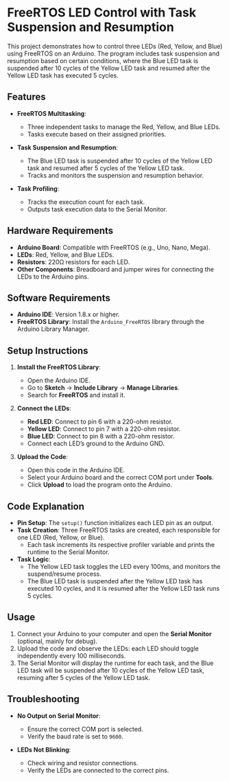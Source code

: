 # FreeRTOS LED Control with Task Suspension and Resumption

This project demonstrates how to control three LEDs (Red, Yellow, and Blue) using FreeRTOS on an Arduino. The program includes task suspension and resumption based on certain conditions, where the Blue LED task is suspended after 10 cycles of the Yellow LED task and resumed after the Yellow LED task has executed 5 cycles.

## Features

- **FreeRTOS Multitasking**: 
  - Three independent tasks to manage the Red, Yellow, and Blue LEDs.
  - Tasks execute based on their assigned priorities.

- **Task Suspension and Resumption**: 
  - The Blue LED task is suspended after 10 cycles of the Yellow LED task and resumed after 5 cycles of the Yellow LED task.
  - Tracks and monitors the suspension and resumption behavior.

- **Task Profiling**: 
  - Tracks the execution count for each task.
  - Outputs task execution data to the Serial Monitor.

## Hardware Requirements

- **Arduino Board**: Compatible with FreeRTOS (e.g., Uno, Nano, Mega).
- **LEDs**: Red, Yellow, and Blue LEDs.
- **Resistors**: 220Ω resistors for each LED.
- **Other Components**: Breadboard and jumper wires for connecting the LEDs to the Arduino pins.

## Software Requirements

- **Arduino IDE**: Version 1.8.x or higher.
- **FreeRTOS Library**: Install the `Arduino_FreeRTOS` library through the Arduino Library Manager.

## Setup Instructions

1. **Install the FreeRTOS Library**:
   - Open the Arduino IDE.
   - Go to **Sketch** -> **Include Library** -> **Manage Libraries**.
   - Search for **FreeRTOS** and install it.

2. **Connect the LEDs**:
   - **Red LED**: Connect to pin 6 with a 220-ohm resistor.
   - **Yellow LED**: Connect to pin 7 with a 220-ohm resistor.
   - **Blue LED**: Connect to pin 8 with a 220-ohm resistor.
   - Connect each LED’s ground to the Arduino GND.

3. **Upload the Code**:
   - Open this code in the Arduino IDE.
   - Select your Arduino board and the correct COM port under **Tools**.
   - Click **Upload** to load the program onto the Arduino.

## Code Explanation

- **Pin Setup**: The `setup()` function initializes each LED pin as an output.
- **Task Creation**: Three FreeRTOS tasks are created, each responsible for one LED (Red, Yellow, or Blue).
  - Each task increments its respective profiler variable and prints the runtime to the Serial Monitor.
- **Task Logic**:
  - The Yellow LED task toggles the LED every 100ms, and monitors the suspend/resume process.
  - The Blue LED task is suspended after the Yellow LED task has executed 10 cycles, and it is resumed after the Yellow LED task runs 5 cycles.

## Usage

1. Connect your Arduino to your computer and open the **Serial Monitor** (optional, mainly for debug).
2. Upload the code and observe the LEDs: each LED should toggle independently every 100 milliseconds.
3. The Serial Monitor will display the runtime for each task, and the Blue LED task will be suspended after 10 cycles of the Yellow LED task, resuming after 5 cycles of the Yellow LED task.

## Troubleshooting

- **No Output on Serial Monitor**:
  - Ensure the correct COM port is selected.
  - Verify the baud rate is set to `9600`.

- **LEDs Not Blinking**:
  - Check wiring and resistor connections.
  - Verify the LEDs are connected to the correct pins.


